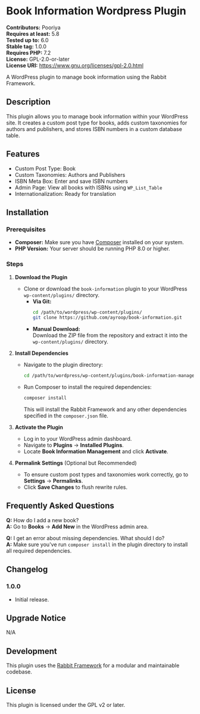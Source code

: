 # Book Information Wordpress Plugin

**Contributors:** Pooriya  
**Requires at least:** 5.8  
**Tested up to:** 6.0  
**Stable tag:** 1.0.0  
**Requires PHP:** 7.2  
**License:** GPL-2.0-or-later  
**License URI:** https://www.gnu.org/licenses/gpl-2.0.html  

A WordPress plugin to manage book information using the Rabbit Framework.

## Description

This plugin allows you to manage book information within your WordPress site. It creates a custom post type for books, adds custom taxonomies for authors and publishers, and stores ISBN numbers in a custom database table.

## Features

- Custom Post Type: Book
- Custom Taxonomies: Authors and Publishers
- ISBN Meta Box: Enter and save ISBN numbers
- Admin Page: View all books with ISBNs using `WP_List_Table`
- Internationalization: Ready for translation

## Installation

### Prerequisites

- **Composer:** Make sure you have [Composer](https://getcomposer.org/) installed on your system.
- **PHP Version:** Your server should be running PHP 8.0 or higher.

### Steps

1. **Download the Plugin**

   - Clone or download the `book-information` plugin to your WordPress `wp-content/plugins/` directory.
     - **Via Git:**  
       ```bash
       cd /path/to/wordpress/wp-content/plugins/
       git clone https://github.com/ayroop/book-information.git
       ```
     - **Manual Download:**  
       Download the ZIP file from the repository and extract it into the `wp-content/plugins/` directory.

2. **Install Dependencies**

   - Navigate to the plugin directory:
     ```bash
     cd /path/to/wordpress/wp-content/plugins/book-information-management
     ```
   - Run Composer to install the required dependencies:
     ```bash
     composer install
     ```
     This will install the Rabbit Framework and any other dependencies specified in the `composer.json` file.

3. **Activate the Plugin**

   - Log in to your WordPress admin dashboard.
   - Navigate to **Plugins** → **Installed Plugins**.
   - Locate **Book Information Management** and click **Activate**.

4. **Permalink Settings** (Optional but Recommended)

   - To ensure custom post types and taxonomies work correctly, go to **Settings** → **Permalinks**.
   - Click **Save Changes** to flush rewrite rules.

## Frequently Asked Questions

**Q:** How do I add a new book?  
**A:** Go to **Books** → **Add New** in the WordPress admin area.

**Q:** I get an error about missing dependencies. What should I do?  
**A:** Make sure you've run `composer install` in the plugin directory to install all required dependencies.

## Changelog

### 1.0.0

- Initial release.

## Upgrade Notice

N/A

## Development

This plugin uses the [Rabbit Framework](https://github.com/veronalabs/rabbit) for a modular and maintainable codebase.

## License

This plugin is licensed under the GPL v2 or later.
